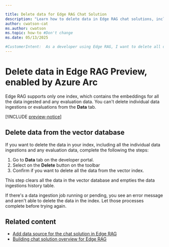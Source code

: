```yaml
---

title: Delete data for Edge RAG Chat Solution
description: "Learn how to delete data in Edge RAG chat solutions, including removing all data ingestions and evaluation data from the vector database."
author: cwatson-cat
ms.author: cwatson
ms.topic: how-to #Don't change
ms.date: 05/13/2025

#CustomerIntent:  As a developer using Edge RAG, I want to delete all data from the vector database so that I can remove all data ingestions and evaluation data for a clean reset of the index.
---
```

# Delete data in Edge RAG Preview, enabled by Azure Arc

Edge RAG supports only one index, which contains the embeddings for all the data ingested and any evaluation data. You can't delete individual data ingestions or evaluations from the **Data** tab.

[!INCLUDE [preview-notice](includes/preview-notice.md)]

## Delete data from the vector database

If you want to delete the data in your index, including all the individual data ingestions and any evaluation data, complete the following the steps:

1. Go to **Data** tab on the developer portal.
1. Select on the **Delete** button on the toolbar
1. Confirm if you want to delete all the data from the vector index.

This step clears all the data in the vector database and empties the data ingestions history table.

If there's a data ingestion job running or pending, you see an error message and aren't able to delete the data in the index. Let those processes complete before trying again.

## Related content

- [Add data source for the chat solution in Edge RAG](add-data-source.md)
- [Building chat solution overview for Edge RAG](build-chat-solution-overview.md)
